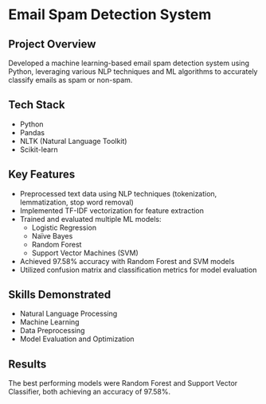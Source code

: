 # Email Spam Detection System

## Project Overview
Developed a machine learning-based email spam detection system using Python, leveraging various NLP techniques and ML algorithms to accurately classify emails as spam or non-spam.

## Tech Stack
- Python
- Pandas
- NLTK (Natural Language Toolkit)
- Scikit-learn

## Key Features
- Preprocessed text data using NLP techniques (tokenization, lemmatization, stop word removal)
- Implemented TF-IDF vectorization for feature extraction
- Trained and evaluated multiple ML models:
  - Logistic Regression
  - Naïve Bayes
  - Random Forest
  - Support Vector Machines (SVM)
- Achieved 97.58% accuracy with Random Forest and SVM models
- Utilized confusion matrix and classification metrics for model evaluation

## Skills Demonstrated
- Natural Language Processing
- Machine Learning
- Data Preprocessing
- Model Evaluation and Optimization

## Results
The best performing models were Random Forest and Support Vector Classifier, both achieving an accuracy of 97.58%.

